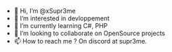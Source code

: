 - 👋 Hi, I’m @xSupr3me
- 👀 I’m interested in devloppement
- 🌱 I’m currently learning C#, PHP
- 💞️ I’m looking to collaborate on OpenSource projects
- 📫 How to reach me ? On discord at supr3me.

<!---
xSupr3me/xSupr3me is a ✨ special ✨ repository because its `README.md` (this file) appears on your GitHub profile.
You can click the Preview link to take a look at your changes.
--->
